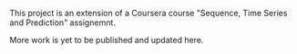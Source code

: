 This project is an extension of a Coursera course "Sequence, Time Series and Prediction" assignemnt. 

More work is yet to be published and updated here.